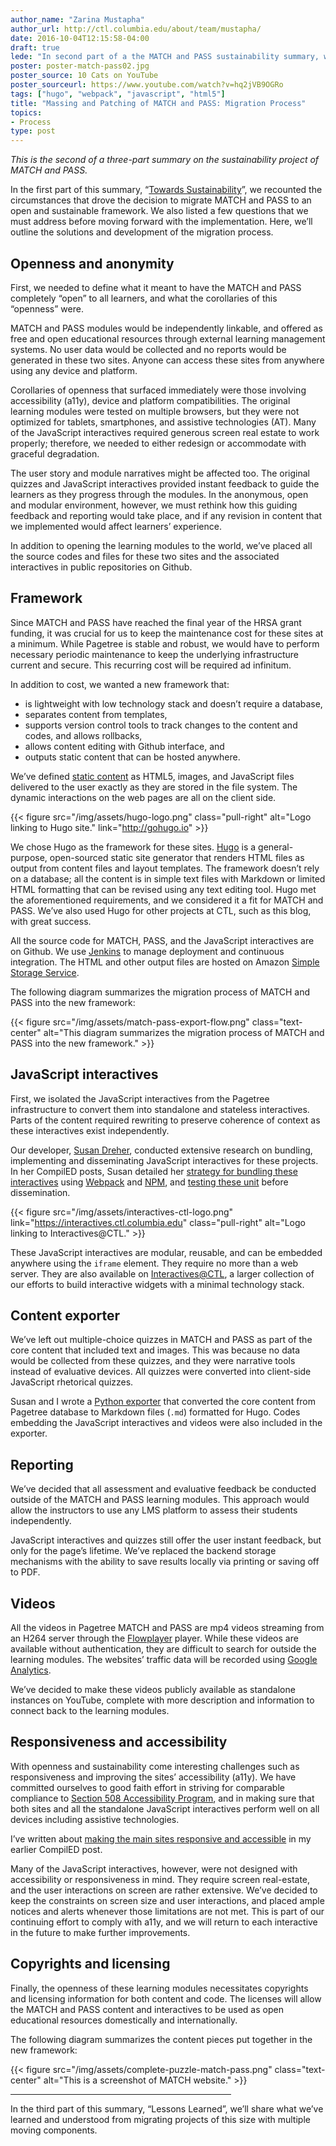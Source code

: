 ```yaml
---
author_name: "Zarina Mustapha"
author_url: http://ctl.columbia.edu/about/team/mustapha/
date: 2016-10-04T12:15:58-04:00
draft: true
lede: "In second part of a the MATCH and PASS sustainability summary, we outline the solutions and development of the migration process, from framework choices for the sites to packaging JavaScript interactives."
poster: poster-match-pass02.jpg
poster_source: 10 Cats on YouTube
poster_sourceurl: https://www.youtube.com/watch?v=hq2jVB9OGRo
tags: ["hugo", "webpack", "javascript", "html5"]
title: "Massing and Patching of MATCH and PASS: Migration Process"
topics:
- Process
type: post
---
```


*This is the second of a three-part summary on the sustainability project of MATCH and PASS.*

In the first part of this summary,
“[Towards Sustainability](/articles/match-pass-migration-01/)”,
we recounted the circumstances that drove the decision to migrate MATCH and
PASS to an open and sustainable framework. We also listed a few questions that
we must address before moving forward with the implementation. Here, we’ll
outline the solutions and development of the migration process.

## Openness and anonymity

First, we needed to define what it meant to have the MATCH and PASS completely
“open” to all learners, and what the corollaries of this “openness” were.

MATCH and PASS modules would be independently linkable, and offered as free and
open educational resources through external learning management systems. No
user data would be collected and no reports would be generated in these two
sites. Anyone can access these sites from anywhere using any device and
platform.

Corollaries of openness that surfaced immediately were those involving
accessibility (a11y), device and platform compatibilities. The original
learning modules were tested on multiple browsers, but they were not optimized
for tablets, smartphones, and assistive technologies (AT). Many of the
JavaScript interactives required generous screen real estate to work properly;
therefore, we needed to either redesign or accommodate with graceful
degradation.

The user story and module narratives might be affected too. The original
quizzes and JavaScript interactives provided instant feedback to guide the
learners as they progress through the modules. In the anonymous, open and
modular environment, however, we must rethink how this guiding feedback and
reporting would take place, and if any revision in content that we implemented
would affect learners’ experience.

In addition to opening the learning modules to the world, we’ve placed all the
source codes and files for these two sites and the associated interactives in
public repositories on Github.

## Framework

Since MATCH and PASS have reached the final year of the HRSA grant funding, it
was crucial for us to keep the maintenance cost for these sites at a minimum.
While Pagetree is stable and robust, we would have to perform necessary
periodic maintenance to keep the underlying infrastructure current and secure.
This recurring cost will be required ad infinitum.

In addition to cost, we wanted a new framework that:

* is lightweight with low technology stack and doesn’t require a database,
* separates content from templates,
* supports version control tools to track changes to the content and codes, and allows rollbacks,
* allows content editing with Github interface, and
* outputs static content that can be hosted anywhere.


We’ve defined
[static content](https://en.wikipedia.org/wiki/Static_web_page)
as HTML5, images, and JavaScript files delivered to the user exactly as they
are stored in the file system. The dynamic interactions on the web pages are
all on the client side.

{{< figure src="/img/assets/hugo-logo.png" class="pull-right" alt="Logo linking to Hugo site." link="http://gohugo.io" >}}

We chose Hugo as the framework for these sites. [Hugo](http://gohugo.io/) is a
general-purpose, open-sourced static site generator that renders HTML files as
output from content files and layout templates. The framework doesn’t rely on a
database; all the content is in simple text files with Markdown or limited HTML
formatting that can be revised using any text editing tool. Hugo met the
aforementioned requirements, and we considered it a fit for MATCH and PASS.
We’ve also used Hugo for other projects at CTL, such as this blog, with great
success.

All the source code for MATCH, PASS, and the JavaScript interactives are on
Github. We use [Jenkins](https://jenkins.io) to manage deployment and
continuous integration. The HTML and other output files are hosted on Amazon
[Simple Storage Service](https://aws.amazon.com/s3/).

The following diagram summarizes the migration process of MATCH and PASS into
the new framework:

{{< figure src="/img/assets/match-pass-export-flow.png" class="text-center" alt="This diagram summarizes the migration process of MATCH and PASS into the new framework." >}}

## JavaScript interactives

First, we isolated the JavaScript interactives from the Pagetree infrastructure
to convert them into standalone and stateless interactives. Parts of the
content required rewriting to preserve coherence of context as these
interactives exist independently.

Our developer, [Susan Dreher](http://ctl.columbia.edu/about/team/dreher/),
conducted extensive research on bundling, implementing and disseminating
JavaScript interactives for these projects. In her CompilED posts, Susan
detailed her
[strategy for bundling these interactives](/articles/standalone-interactives/)
using [Webpack](http://webpack.github.io) and [NPM](https://www.npmjs.com), and
[testing these unit](/articles/standalone-interactives-testing/)
before dissemination.

{{< figure src="/img/assets/interactives-ctl-logo.png" link="https://interactives.ctl.columbia.edu" class="pull-right" alt="Logo linking to Interactives@CTL." >}}

These JavaScript interactives are modular, reusable, and can be embedded
anywhere using the `iframe` element. They require no more than a web server.
They are also available on
[Interactives@CTL](https://interactives.ctl.columbia.edu),
a larger collection of our efforts to build interactive widgets with a minimal
technology stack.

## Content exporter

We’ve left out multiple-choice quizzes in MATCH and PASS as part of the core
content that included text and images. This was because no data would be
collected from these quizzes, and they were narrative tools instead of
evaluative devices. All quizzes were converted into client-side JavaScript
rhetorical quizzes.

Susan and I wrote a
[Python exporter](https://github.com/ccnmtl/pass/blob/master/pass_app/main/management/commands/export_markdown.py)
that converted the core content from Pagetree database to Markdown files (`.md`) formatted for Hugo. Codes embedding the JavaScript interactives and videos were also included in the exporter.

## Reporting

We’ve decided that all assessment and evaluative feedback be conducted outside
of the MATCH and PASS learning modules. This approach would allow the
instructors to use any LMS platform to assess their students independently.

JavaScript interactives and quizzes still offer the user instant feedback, but
only for the page’s lifetime. We’ve replaced the backend storage mechanisms
with the ability to save results locally via printing or saving off to PDF.

## Videos

All the videos in Pagetree MATCH and PASS are mp4 videos streaming from an H264
server through the [Flowplayer](https://flowplayer.org/) player. While these
videos are available without authentication, they are difficult to search for
outside the learning modules. The websites’ traffic data will be recorded using
[Google Analytics](https://www.google.com/analytics/).

We’ve decided to make these videos publicly available as standalone instances
on YouTube, complete with more description and information to connect back to
the learning modules.

## Responsiveness and accessibility

With openness and sustainability come interesting challenges such as
responsiveness and improving the sites’ accessibility (a11y). We have committed
ourselves to good faith effort in striving for comparable compliance to
[Section 508 Accessibility Program](https://www.section508.gov/),
and in making sure that both sites and all the standalone JavaScript
interactives perform well on all devices including assistive technologies.

I’ve written about
[making the main sites responsive and accessible](/articles/deconstructing-accessibility/)
in my earlier CompilED post.

Many of the JavaScript interactives, however, were not designed with
accessibility or responsiveness in mind. They require screen real-estate, and
the user interactions on screen are rather extensive. We’ve decided to keep the
constraints on screen size and user interactions, and placed ample notices and
alerts whenever those limitations are not met. This is part of our continuing
effort to comply with a11y, and we will return to each interactive in the
future to make further improvements.

## Copyrights and licensing

Finally, the openness of these learning modules necessitates copyrights and
licensing information for both content and code. The licenses will allow
the MATCH and PASS content and interactives to be used as open educational
resources domestically and internationally.

The following diagram summarizes the content pieces put together in the new
framework:

{{< figure src="/img/assets/complete-puzzle-match-pass.png" class="text-center" alt="This is a screenshot of MATCH website." >}}

<hr style="width: 70%;" />

In the third part of this summary, “Lessons Learned”, we’ll share what we’ve
learned and understood from migrating projects of this size with multiple
moving components.